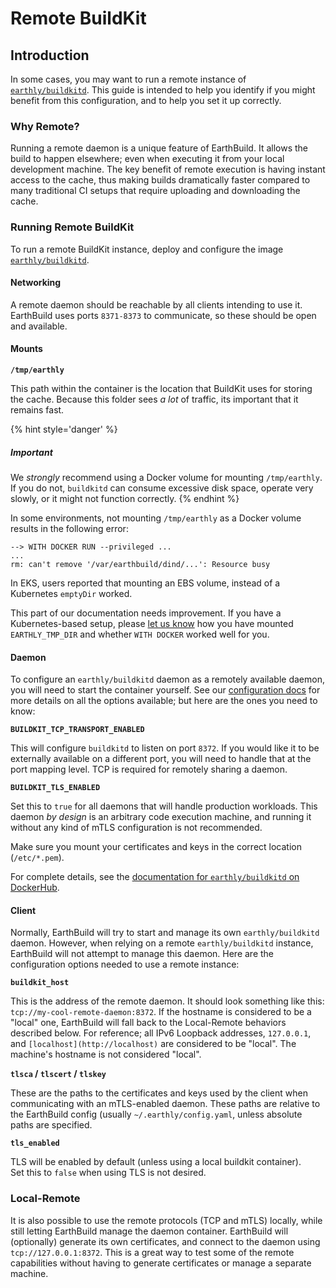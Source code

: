 # Remote BuildKit 

## Introduction

In some cases, you may want to run a remote instance of [`earthly/buildkitd`](https://hub.docker.com/r/earthly/buildkitd). This guide is intended to help you identify if you might benefit from this configuration, and to help you set it up correctly.

### Why Remote?

Running a remote daemon is a unique feature of EarthBuild. It allows the build to happen elsewhere; even when executing it from your local development machine. The key benefit of remote execution is having instant access to the cache, thus making builds dramatically faster compared to many traditional CI setups that require uploading and downloading the cache.

### Running Remote BuildKit

To run a remote BuildKit instance, deploy and configure the image [`earthly/buildkitd`](https://hub.docker.com/r/earthly/buildkitd).

#### Networking

A remote daemon should be reachable by all clients intending to use it. EarthBuild uses ports `8371-8373` to communicate, so these should be open and available.

#### Mounts

**`/tmp/earthly`**

This path within the container is the location that BuildKit uses for storing the cache. Because this folder sees _a lot_ of traffic, its important that it remains fast.

{% hint style='danger' %}
##### Important
We *strongly* recommend using a Docker volume for mounting `/tmp/earthly`. If you do not, `buildkitd` can consume excessive disk space, operate very slowly, or it might not function correctly.
{% endhint %}

In some environments, not mounting `/tmp/earthly` as a Docker volume results in the following error:

```
--> WITH DOCKER RUN --privileged ...
...
rm: can't remove '/var/earthbuild/dind/...': Resource busy
```

In EKS, users reported that mounting an EBS volume, instead of a Kubernetes `emptyDir` worked.

This part of our documentation needs improvement. If you have a Kubernetes-based setup, please [let us know](https://earthly.dev/slack) how you have mounted `EARTHLY_TMP_DIR` and whether `WITH DOCKER` worked well for you.

#### Daemon

To configure an `earthly/buildkitd` daemon as a remotely available daemon, you will need to start the container yourself. See our [configuration docs](../earthly-config/earthly-config.md) for more details on all the options available; but here are the ones you need to know:

**`BUILDKIT_TCP_TRANSPORT_ENABLED`**

This will configure `buildkitd` to listen on port `8372`. If you would like it to be externally available on a different port, you will need to handle that at the port mapping level. TCP is required for remotely sharing a daemon.

**`BUILDKIT_TLS_ENABLED`**

Set this to `true` for all daemons that will handle production workloads. This daemon *by design* is an arbitrary code execution machine, and running it without any kind of mTLS configuration is not recommended.

Make sure you mount your certificates and keys in the correct location (`/etc/*.pem`).

For complete details, see the [documentation for `earthly/buildkitd` on DockerHub](https://hub.docker.com/r/earthly/buildkitd).

#### Client

Normally, EarthBuild will try to start and manage its own `earthly/buildkitd` daemon. However, when relying on a remote `earthly/buildkitd` instance, EarthBuild will not attempt to manage this daemon. Here are the configuration options needed to use a remote instance:

**`buildkit_host`**

This is the address of the remote daemon. It should look something like this: `tcp://my-cool-remote-daemon:8372`. If the hostname is considered to be a "local" one, EarthBuild will fall back to the Local-Remote behaviors described below. For reference; all IPv6 Loopback addresses, `127.0.0.1`, and `[localhost](http://localhost)` are considered to be "local". The machine's hostname is not considered "local".

**`tlsca` / `tlscert` / `tlskey`**

These are the paths to the certificates and keys used by the client when communicating with an mTLS-enabled daemon. These paths are relative to the EarthBuild config (usually `~/.earthly/config.yaml`, unless absolute paths are specified.

**`tls_enabled`**

TLS will be enabled by default (unless using a local buildkit container).  
Set this to `false` when using TLS is not desired.

### Local-Remote

It is also possible to use the remote protocols (TCP and mTLS) locally, while still letting EarthBuild manage the daemon container.
EarthBuild will (optionally) generate its own certificates, and connect to the daemon using `tcp://127.0.0.1:8372`. This is a great way to test some of the remote capabilities without having to generate certificates or manage a separate machine.
